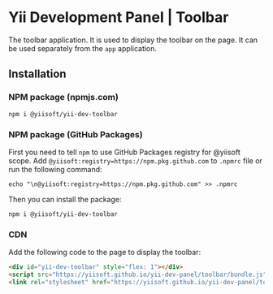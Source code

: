 # Yii Development Panel | Toolbar

The toolbar application. It is used to display the toolbar on the page. It can be used separately from the `app` application.

## Installation

### NPM package (npmjs.com)

```shell
npm i @yiisoft/yii-dev-toolbar
```

### NPM package (GitHub Packages)

First you need to tell `npm` to use GitHub Packages registry for @yiisoft scope.
Add `@yiisoft:registry=https://npm.pkg.github.com` to `.npmrc` file or run the following command:

```shell
echo "\n@yiisoft:registry=https://npm.pkg.github.com" >> .npmrc
```

Then you can install the package:

```shell
npm i @yiisoft/yii-dev-toolbar
```

### CDN

Add the following code to the page to display the toolbar:

```html
<div id="yii-dev-toolbar" style="flex: 1"></div>
<script src="https://yiisoft.github.io/yii-dev-panel/toolbar/bundle.js"></script>
<link rel="stylesheet" href="https://yiisoft.github.io/yii-dev-panel/toolbar/bundle.css" />
```
